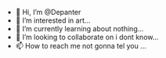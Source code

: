 - 👋 Hi, I’m @Depanter
- 👀 I’m interested in art...
- 🌱 I’m currently learning about nothing...
- 💞️ I’m looking to collaborate on i dont know...
- 📫 How to reach me not gonna tel you ...

<!---
Depanter/Depanter is a ✨ special ✨ repository because its `README.md` (this file) appears on your GitHub profile.
You can click the Preview link to take a look at your changes.
--->
